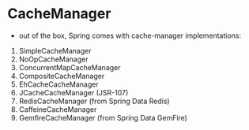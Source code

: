 # CacheManager

- out of the box, Spring comes with cache-manager implementations:

1. SimpleCacheManager
2. NoOpCacheManager
3. ConcurrentMapCacheManager
4. CompositeCacheManager
5. EhCacheCacheManager
6. JCacheCacheManager (JSR-107)
7. RedisCacheManager (from Spring Data Redis)
8. CaffeineCacheManager
9. GemfireCacheManager (from Spring Data GemFire)
